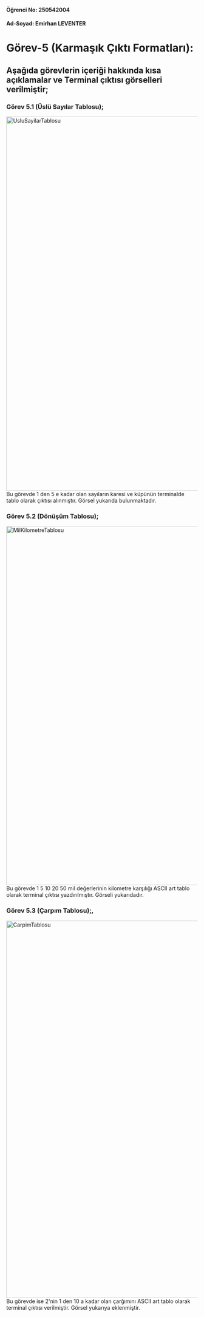 #### Öğrenci No: 250542004

#### Ad-Soyad: Emirhan LEVENTER

# Görev-5 (Karmaşık Çıktı Formatları):

## Aşağıda görevlerin içeriği hakkında kısa açıklamalar ve Terminal çıktısı görselleri verilmiştir;

### Görev 5.1 (Üslü Sayılar Tablosu);
<img width="1835" height="986" alt="UsluSayilarTablosu" src="https://github.com/user-attachments/assets/9d33b8f2-eb4b-4435-a629-08dd4020a0c8" />
Bu görevde 1 den 5 e kadar olan sayıların karesi ve küpünün terminalde tablo olarak çıktısı alınmıştır. Görsel yukarıda bulunmaktadır.

### Görev 5.2 (Dönüşüm Tablosu);
<img width="1823" height="946" alt="MilKilometreTablosu" src="https://github.com/user-attachments/assets/92df9a45-4487-4a4c-814c-fff9742fdf35" />
Bu görevde 1 5 10 20 50 mil değerlerinin kilometre karşılığı ASCII art tablo olarak terminal çıktısı yazdırılmıştır. Görseli yukarıdadır.

### Görev 5.3 (Çarpım Tablosu);,
<img width="1839" height="994" alt="CarpimTablosu" src="https://github.com/user-attachments/assets/773efdfb-d836-43ce-aa57-276404c23b4c" />
Bu görevde ise 2'nin 1 den 10 a kadar olan çarğımını ASCII art tablo olarak terminal çıktısı verilmiştir. Görsel yukarıya eklenmiştir.
